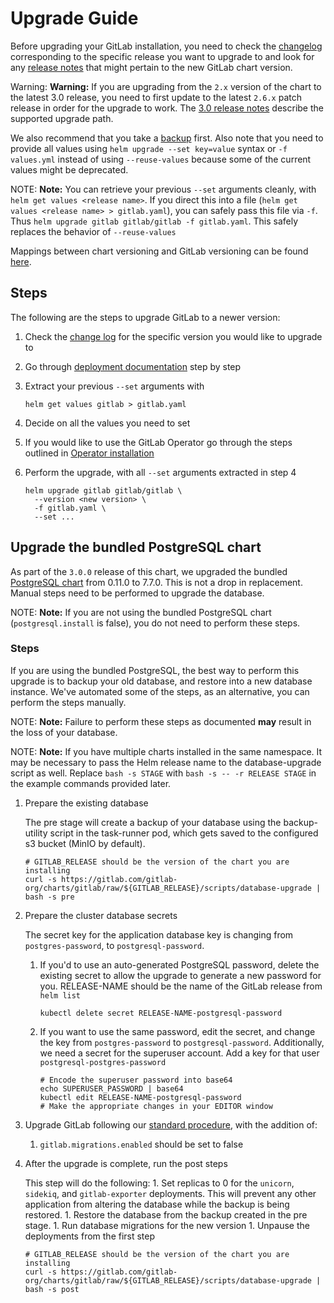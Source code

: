 # Upgrade Guide

Before upgrading your GitLab installation, you need to check the
[changelog](https://gitlab.com/gitlab-org/charts/gitlab/blob/master/CHANGELOG.md)
corresponding to the specific release you want to upgrade to and look for any
[release notes](../releases/index.md) that might pertain to the new GitLab chart
version.

Warning: **Warning:**
If you are upgrading from the `2.x` version of the chart to the latest 3.0 release, you need
to first update to the latest `2.6.x` patch release in order for the upgrade to work.
The [3.0 release notes](../releases/3_0.md) describe the supported upgrade path.

We also recommend that you take a [backup](../backup-restore/index.md) first.
Also note that you need to provide all values using `helm upgrade --set key=value` syntax or `-f values.yml` instead of using `--reuse-values` because some of the current values might be deprecated.

NOTE: **Note:**
You can retrieve your previous `--set` arguments cleanly, with
`helm get values <release name>`. If you direct this into a file
(`helm get values <release name> > gitlab.yaml`), you can safely pass this
file via `-f`. Thus `helm upgrade gitlab gitlab/gitlab -f gitlab.yaml`.
This safely replaces the behavior of `--reuse-values`

Mappings between chart versioning and GitLab versioning can be found [here](../index.md#gitlab-version-mappings).

## Steps

The following are the steps to upgrade GitLab to a newer version:

1. Check the [change log](https://gitlab.com/gitlab-org/charts/gitlab/blob/master/CHANGELOG.md) for the specific version you would like to upgrade to
1. Go through [deployment documentation](./deployment.md) step by step
1. Extract your previous `--set` arguments with

   ```
   helm get values gitlab > gitlab.yaml
   ```

1. Decide on all the values you need to set
1. If you would like to use the GitLab Operator go through the steps outlined in [Operator installation](./operator.md)
1. Perform the upgrade, with all `--set` arguments extracted in step 4

   ```
   helm upgrade gitlab gitlab/gitlab \
     --version <new version> \
     -f gitlab.yaml \
     --set ...
   ```

## Upgrade the bundled PostgreSQL chart

As part of the `3.0.0` release of this chart, we upgraded the bundled [PostgreSQL chart](https://github.com/helm/charts/tree/master/stable/postgresql) from 0.11.0 to 7.7.0. This is not a drop in replacement. Manual steps need to be performed to upgrade the database.

NOTE: **Note:** If you are not using the bundled PostgreSQL chart (`postgresql.install` is false), you do not need to perform these steps.

### Steps

If you are using the bundled PostgreSQL, the best way to perform this upgrade is to backup your old database, and restore into a new database instance. We've automated some of the steps, as an alternative, you can perform the steps manually.

NOTE: **Note:** Failure to perform these steps as documented **may** result in the loss of your database.

NOTE: **Note:** If you have multiple charts installed in the same namespace. It may be necessary to pass the Helm release name to the database-upgrade script as well. Replace `bash -s STAGE` with `bash -s -- -r RELEASE STAGE` in the example commands provided later.

1. Prepare the existing database

   The pre stage will create a backup of your database using the backup-utility script in the task-runner pod, which gets saved to the configured s3 bucket (MinIO by default).

   ```shell
   # GITLAB_RELEASE should be the version of the chart you are installing
   curl -s https://gitlab.com/gitlab-org/charts/gitlab/raw/${GITLAB_RELEASE}/scripts/database-upgrade | bash -s pre
   ```

1. Prepare the cluster database secrets

   The secret key for the application database key is changing from `postgres-password`, to `postgresql-password`.

   1. If you'd to use an auto-generated PostgreSQL password, delete the existing secret to allow the upgrade to generate a new password for you. RELEASE-NAME should be the name of the GitLab release from `helm list`

      ```shell
      kubectl delete secret RELEASE-NAME-postgresql-password
      ```

   1. If you want to use the same password, edit the secret, and change the key from `postgres-password` to `postgresql-password`. Additionally, we need a secret for the superuser account. Add a key for that user `postgresql-postgres-password`

      ```shell
      # Encode the superuser password into base64
      echo SUPERUSER_PASSWORD | base64
      kubectl edit RELEASE-NAME-postgresql-password
      # Make the appropriate changes in your EDITOR window
      ```

1. Upgrade GitLab following our [standard procedure](#upgrade-guide), with the addition of:

   1. `gitlab.migrations.enabled` should be set to false

1. After the upgrade is complete, run the post steps

   This step will do the following:
       1. Set replicas to 0 for the `unicorn`, `sidekiq`, and `gitlab-exporter` deployments. This will prevent any other application from altering the database while the backup is being restored.
       1. Restore the database from the backup created in the pre stage.
       1. Run database migrations for the new version
       1. Unpause the deployments from the first step

   ```shell
   # GITLAB_RELEASE should be the version of the chart you are installing
   curl -s https://gitlab.com/gitlab-org/charts/gitlab/raw/${GITLAB_RELEASE}/scripts/database-upgrade | bash -s post
   ```

